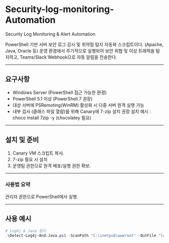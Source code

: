 # Security-log-monitoring-Automation
Security Log Monitoring &amp; Alert Automation

PowerShell 기반 서버 보안 로그 감시 및 취약점 탐지 자동화 스크립트이다. (Apache, Java, Oracle 등)
운영 환경에서 주기적으로 실행되어 보안 위협 및 이상 트래픽을 탐지하고,
Teams/Slack Webhook으로 자동 알림을 전송한다.

---

## 요구사항
- Windows Server (PowerShell 접근 가능한 환경)
- PowerShell 5.1 이상 (PowerShell 7 권장)
- 대상 서버에 PSRemoting(WinRM) 활성화 시 다중 서버 원격 실행 가능
- 내부 검사 (클래스 파일 열람)를 위해 Canary에 7-zip 설치 권장
  설치 예시 : choco install 7zip -y (chocolatey 필요)

---

## 설치 및 준비
1. Canary VM 스크립트 복사.
2. 7-zip 필요 시 설치
3. 운영팀 권한으로 원격 배포/실행 권한 확보.

---

### 사용법 요약
관리자 권한으로 PowerShell에서 실행.

---

## 사용 예시

``` powershell
# Log4j & Java 탐지
.\Detect-Log4j-And-Java.ps1 -ScanPath "C:\inetpub\wwwroot" -OutFile "log4j_scan_$(Get-Date -Format yyyyMMdd).csv"

